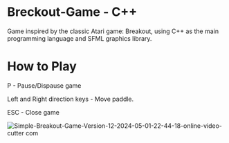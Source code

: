 # Breckout-Game - C++
Game inspired by the classic Atari game: Breakout, using C++ as the main programming language and SFML graphics library.

# How to Play

P - Pause/Dispause game

Left and Right direction keys - Move paddle.

ESC - Close game


![Simple-Breakout-Game-Version-12-2024-05-01-22-44-18-_online-video-cutter com_](https://github.com/DudaRuhe/Breckout-Game/assets/41337947/6eae7360-f574-465c-b191-d58ef2c1e72a)
